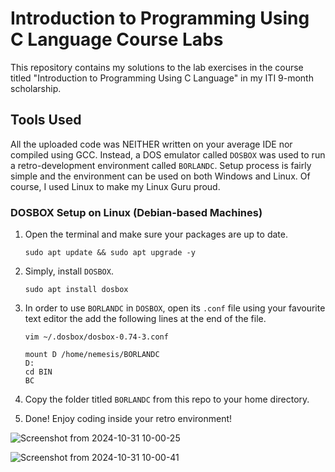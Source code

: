 # Introduction to Programming Using C Language Course Labs
This repository contains my solutions to the lab exercises in the course titled "Introduction to Programming Using C Language" in my ITI 9-month scholarship.

## Tools Used
All the uploaded code was NEITHER written on your average IDE nor compiled using GCC. Instead, a DOS emulator called `DOSBOX` was used to run a retro-development environment called `BORLANDC`. Setup process is fairly simple and the environment can be used on both Windows and Linux. Of course, I used Linux to make my Linux Guru proud.

### DOSBOX Setup on Linux (Debian-based Machines)

1. Open the terminal and make sure your packages are up to date.
   ```
   sudo apt update && sudo apt upgrade -y
   ```
   
1. Simply, install `DOSBOX`.
   ```
   sudo apt install dosbox
   ```

1. In order to use `BORLANDC` in `DOSBOX`, open its `.conf` file using your favourite text editor the add the following lines at the end of the file.
   ```
   vim ~/.dosbox/dosbox-0.74-3.conf
   ```

   ```
   mount D /home/nemesis/BORLANDC
   D:
   cd BIN
   BC
   ```

1. Copy the folder titled `BORLANDC` from this repo to your home directory.

1. Done! Enjoy coding inside your retro environment!


![Screenshot from 2024-10-31 10-00-25](https://github.com/user-attachments/assets/bc410c16-bc88-4c24-85a6-345158a3929f)


![Screenshot from 2024-10-31 10-00-41](https://github.com/user-attachments/assets/ed9caf3e-ea15-4cd0-a36f-89bdbbf1e80a)



